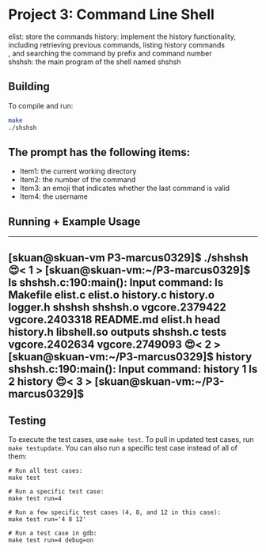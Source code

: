 # Project 3: Command Line Shell

elist: store the commands
history: implement the history functionality, including retrieving previous commands, listing history commands  
, and searching the command by prefix and command number  
shshsh: the main program of the shell named shshsh  
  


## Building

To compile and run:

```bash
make
./shshsh
```

## The prompt has the following items:  

* Item1: the current working directory  
* Item2: the number of the command  
* Item3: an emoji that indicates whether the last command is valid  
* Item4: the username   

## Running + Example Usage  

----------------------------------------------------------------------------------------------------------------------
[skuan@skuan-vm P3-marcus0329]$ ./shshsh
😍< 1 > [skuan@skuan-vm:~/P3-marcus0329]$ ls
shshsh.c:190:main(): Input command: ls
Makefile   elist.c  elist.o  history.c  history.o    logger.h  shshsh    shshsh.o  vgcore.2379422  vgcore.2403318
README.md  elist.h  head     history.h  libshell.so  outputs   shshsh.c  tests     vgcore.2402634  vgcore.2749093
😍< 2 > [skuan@skuan-vm:~/P3-marcus0329]$ history
shshsh.c:190:main(): Input command: history
1 ls
2 history
😍< 3 > [skuan@skuan-vm:~/P3-marcus0329]$ 
----------------------------------------------------------------------------------------------------------------------

## Testing

To execute the test cases, use `make test`. To pull in updated test cases, run `make testupdate`. You can also run a specific test case instead of all of them:

```
# Run all test cases:
make test

# Run a specific test case:
make test run=4

# Run a few specific test cases (4, 8, and 12 in this case):
make test run='4 8 12'

# Run a test case in gdb:
make test run=4 debug=on
```
